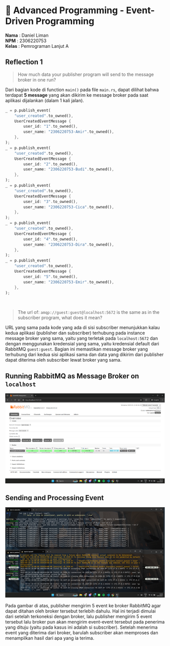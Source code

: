 # 🦀 Advanced Programming - Event-Driven Programming

**Nama**  : Daniel Liman <br>
**NPM**   : 2306220753 <br>
**Kelas** : Pemrograman Lanjut A


## Reflection 1

>  How much data your publisher program will send to the message broker in one run?

Dari bagian kode di function `main()` pada file `main.rs`, dapat dilihat bahwa terdapat **5 message** yang akan dikirim ke message broker pada saat aplikasi dijalankan (dalam 1 kali jalan).

```rust
_ = p.publish_event(
    "user_created".to_owned(),
    UserCreatedEventMessage {
        user_id: "1".to_owned(),
        user_name: "2306220753-Amir".to_owned(),
    },
);
_ = p.publish_event(
    "user_created".to_owned(),
    UserCreatedEventMessage {
        user_id: "2".to_owned(),
        user_name: "2306220753-Budi".to_owned(),
    },
);
_ = p.publish_event(
    "user_created".to_owned(),
    UserCreatedEventMessage {
        user_id: "3".to_owned(),
        user_name: "2306220753-Cica".to_owned(),
    },
);
_ = p.publish_event(
    "user_created".to_owned(),
    UserCreatedEventMessage {
        user_id: "4".to_owned(),
        user_name: "2306220753-Dira".to_owned(),
    },
);
_ = p.publish_event(
    "user_created".to_owned(),
    UserCreatedEventMessage {
        user_id: "5".to_owned(),
        user_name: "2306220753-Emir".to_owned(),
    },
);
```

<br>

> The url of: `amqp://guest:guest@localhost:5672` is the same as in the subscriber program, what does it mean?

URL yang sama pada kode yang ada di sisi subscriber menunjukkan kalau kedua aplikasi (publisher dan subscriber) terhubung pada instance message broker yang sama, yaitu yang terletak pada `localhost:5672` dan dengan menggunakan kredensial yang sama, yaitu kredensial default dari RabbitMQ `guest:guest`. Bagian ini memastikan message broker yang terhubung dari kedua sisi aplikasi sama dan data yang dikirim dari publisher dapat diterima oleh subscriber lewat broker yang sama.

## Running RabbitMQ as Message Broker on `localhost`

<picture>
    <img src="img/rabbitmq.png">
</picture>

## Sending and Processing Event

<picture>
    <img src="img/events.png">
</picture>

Pada gambar di atas, publisher mengirim 5 event ke broker RabbitMQ agar dapat ditahan oleh broker tersebut terlebih dahulu. Hal ini terjadi dimulai dari setelah terkoneksi dengan broker, lalu publisher mengirim 5 event tersebut lalu broker pun akan mengirim event-event tersebut pada penerima yang dituju (yaitu pada kasus ini adalah si subscriber). Setelah menerima event yang diterima dari broker, barulah subscriber akan memproses dan menampilkan hasil dari apa yang ia terima.